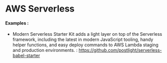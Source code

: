 # AWS Serverless

#### Examples :

- Modern Serverless Starter Kit adds a light layer on top of the Serverless framework, including the latest in modern JavaScript tooling, handy helper functions, and easy deploy commands to AWS Lambda staging and production environments. : https://github.com/postlight/serverless-babel-starter
